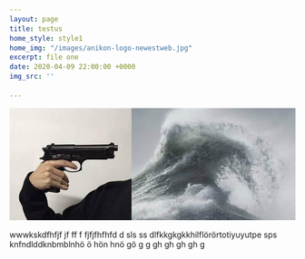 ```yaml
---
layout: page
title: testus
home_style: style1
home_img: "/images/anikon-logo-newestweb.jpg"
excerpt: file one
date: 2020-04-09 22:00:00 +0000
img_src: ''

---
```

![](/images/189389501_1498067003700012_4520216619615518720_o.jpg)

wwwkskdfhfjf jf ff  f fjfjfhfhfd d sls ss dlfkkgkgkkhilflörörtotiyuyutpe sps knfndlddknbmblnhö ö hön hnö   gö g g gh gh gh gh g 